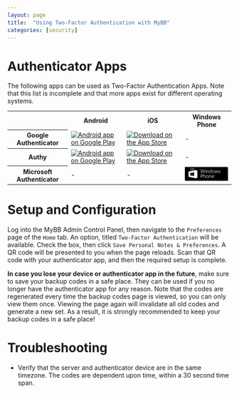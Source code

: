 ```yaml
---
layout: page
title:  "Using Two-Factor Authentication with MyBB"
categories: [security]
---
```


# Authenticator Apps

The following apps can be used as Two-Factor Authentication Apps. Note that this list is incomplete and that more apps exist for different operating systems.

<table>
	<tr>
		<th></th>
		<th>Android</th>
		<th>iOS</th>
		<th>Windows Phone</th>
	</tr>
	<tr>
		<th>Google Authenticator</th>
		<td><a href="https://play.google.com/store/apps/details?id=com.google.android.apps.authenticator2"><img alt="Android app on Google Play" src="https://developer.android.com/images/brand/en_app_rgb_wo_45.png" /></a></td>
		<td><a href="https://itunes.apple.com/us/app/google-authenticator/id388497605?mt=8" target="itunes_store"><img src="https://devimages.apple.com.edgekey.net/app-store/marketing/guidelines/images/badge-download-on-the-app-store.svg" alt="Download on the App Store" /></a></td>
		<td>-</td>
	</tr>
	<tr>
		<th>Authy</th>
		<td><a href="https://play.google.com/store/apps/details?id=com.authy.authy"><img alt="Android app on Google Play" src="https://developer.android.com/images/brand/en_app_rgb_wo_45.png" /></a></td>
		<td><a href="https://itunes.apple.com/us/app/authy/id494168017?mt=8&uo=4" target="itunes_store"><img src="https://devimages.apple.com.edgekey.net/app-store/marketing/guidelines/images/badge-download-on-the-app-store.svg" alt="Download on the App Store" /></a></td>
		<td>-</td>
	</tr>
	<tr>
		<th>Microsoft Authenticator</th>
		<td>-</td>
		<td>-</td>
		<td><a href="https://www.microsoft.com/en-us/store/apps/authenticator/9wzdncrfj3rj"><img src="/assets/images/1.8/windows-store.png" style="width:150px;" alt="Windows Store" /></a></td>
	</tr>
</table>

# Setup and Configuration

Log into the MyBB Admin Control Panel, then navigate to the `Preferences` page of the `Home` tab. An option, titled `Two-Factor Authentication` will be available. Check the box, then click `Save Personal Notes & Preferences`. A QR code will be presented to you when the page reloads. Scan that QR code with your authenticator app, and then the required setup is complete.

**In case you lose your device or authenticator app in the future**, make sure to save your backup codes in a safe place. They can be used if you no longer have the authenticator app for any reason. Note that the codes are regenerated every time the backup codes page is viewed, so you can only view them once. Viewing the page again will invalidate all old codes and generate a new set. As a result, it is strongly recommended to keep your backup codes in a safe place!

# Troubleshooting

- Verify that the server and authenticator device are in the same timezone. The codes are dependent upon time, within a 30 second time span.
